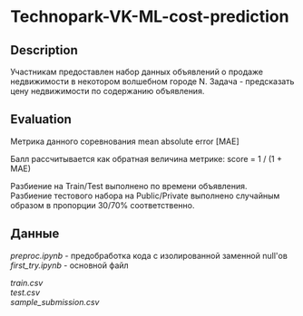 # Technopark-VK-ML-cost-prediction
## Description
Участникам предоставлен набор данных объявлений о продаже недвижимости в некотором волшебном городе N. Задача - предсказать цену недвижимости по содержанию объявления.
## Evaluation
Метрика данного соревнования mean absolute error [MAE]

Балл рассчитывается как обратная величина метрике: score = 1 / (1 + MAE)

Разбиение на Train/Test выполнено по времени объявления.\
Разбиение тестового набора на Public/Private выполнено случайным образом в пропорции 30/70% соответственно.
## Данные
_preproc.ipynb_ - предобработка кода с изолированной заменной null'ов\
_first\_try.ipynb_ - основной файл


_train.csv_\
_test.csv_\
_sample_submission.csv_
